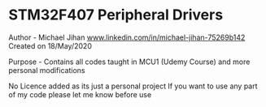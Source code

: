 # STM32F407 Peripheral Drivers
Author - Michael Jihan www.linkedin.com/in/michael-jihan-75269b142
Created on 18/May/2020

Purpose - Contains all codes taught in MCU1 (Udemy Course) and more personal modifications

No Licence added as its just a personal project If you want to use any part of my code please let me know before use
